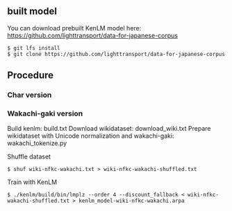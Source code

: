 ## built model

You can download prebuilt KenLM model here: https://github.com/lighttransport/data-for-japanese-corpus

```
$ git lfs install
$ git clone https://github.com/lighttransport/data-for-japanese-corpus
```

## Procedure

### Char version

### Wakachi-gaki version

Build kenlm: build.txt
Download wikidataset: download_wiki.txt
Prepare wikidataset with Unicode normalization and wakachi-gaki: wakachi_tokenize.py

Shuffle dataset

```
$ shuf wiki-nfkc-wakachi.txt > wiki-nfkc-wakachi-shuffled.txt
```

Train with KenLM

```
$ ./kenlm/build/bin/lmplz --order 4 --discount_fallback < wiki-nfkc-wakachi-shuffled.txt > kenlm_model-wiki-nfkc-wakachi.arpa
```


